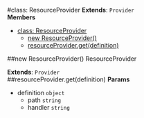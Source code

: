<a name="ResourceProvider"></a>
#class: ResourceProvider
**Extends**: `Provider`  
**Members**

* [class: ResourceProvider](#ResourceProvider)
  * [new ResourceProvider()](#new_ResourceProvider)
  * [resourceProvider.get(definition)](#ResourceProvider#get)

<a name="new_ResourceProvider"></a>
##new ResourceProvider()
ResourceProvider

**Extends**: `Provider`  
<a name="ResourceProvider#get"></a>
##resourceProvider.get(definition)
**Params**

- definition `object`  
  - path `string`  
  - handler `string`  

